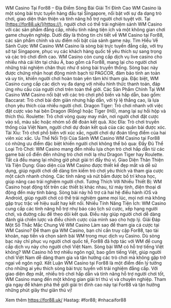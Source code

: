 WM Casino Tại For88 – Địa Điểm Sòng Bài Giải Trí Đỉnh Cao
WM Casino là một sòng bài trực tuyến hàng đầu tại Singapore, nổi bật với sự đa dạng trò chơi, giao diện thân thiện và tính năng hỗ trợ người chơi tuyệt vời. Tại [https://for88.uk/](https://), người chơi có thể trải nghiệm sảnh WM Casino với các sản phẩm đẳng cấp, nhiều tính năng tiện ích và một không gian chơi game chuyên nghiệp. Dưới đây là thông tin chi tiết về WM Casino tại For88, các sản phẩm chính và ưu điểm nổi bật của sảnh game này.
Tìm Hiểu Về Sảnh Cược WM Casino
WM Casino là sòng bài trực tuyến đẳng cấp, với trụ sở tại Singapore, phục vụ các khách hàng quốc tế yêu thích sự sang trọng và các trò chơi đỉnh cao. WM Casino còn cung cấp dịch vụ live casino cho nhiều nhà cái lớn tại châu Á, bao gồm cả For88, mang lại cho người chơi những trải nghiệm chân thực như ở sòng bài truyền thống.
Sòng bạc này được chứng nhận hoạt động minh bạch từ PAGCOR, đảm bảo tính an toàn và uy tín, khiến người chơi hoàn toàn yên tâm khi tham gia. Đặc biệt, WM Casino cung cấp các dịch vụ đa dạng với nhiều hình thức thanh toán, đáp ứng nhu cầu của người chơi trên toàn thế giới.
Các Sản Phẩm Chính Tại WM Casino
WM Casino nổi bật với các trò chơi phổ biến và hấp dẫn, bao gồm:
Baccarat: Trò chơi bài đơn giản nhưng hấp dẫn, với tỷ lệ thắng cao, là lựa chọn yêu thích của nhiều người chơi.
Dragon Tiger: Trò chơi nhanh với việc đặt cược vào hai bên Dragon (Rồng) hoặc Tiger (Hổ), mang lại sự hồi hộp và thích thú.
Roulette: Trò chơi vòng quay may mắn, nơi người chơi đặt cược vào số, màu sắc hoặc nhóm số để đoán kết quả.
Xóc Đĩa: Trò chơi truyền thống của Việt Nam, người chơi dự đoán kết quả của các quân bài được xóc.
Tài Xỉu: Trò chơi phổ biến với xúc xắc, người chơi dự đoán tổng điểm của hai viên xúc xắc.
Ưu Thế Nổi Trội Của Sảnh WM Casino
WM Casino tại For88 có những ưu điểm đặc biệt khiến người chơi không thể bỏ qua:
Đầy Đủ Thể Loại Trò Chơi: WM Casino mang đến nhiều lựa chọn trò chơi hấp dẫn từ các game bài cổ điển đến những trò chơi mới lạ như Dragon Tiger hay Roulette. Tất cả đều mang lại những giờ phút giải trí đầy thú vị.
Giao Diện Thân Thiện Và Tiện Dụng: Giao diện của WM Casino được thiết kế đẹp mắt và dễ sử dụng, giúp người chơi dễ dàng tìm kiếm trò chơi yêu thích và tham gia cược một cách nhanh chóng. Các tính năng và nút bấm được bố trí khoa học, giúp nâng cao trải nghiệm người chơi.
Tương Thích Với Nhiều Thiết Bị: WM Casino hoạt động tốt trên các thiết bị khác nhau, từ máy tính, điện thoại di động đến máy tính bảng. Sòng bài này hỗ trợ cả hai hệ điều hành iOS và Android, giúp người chơi có thể trải nghiệm game mọi lúc, mọi nơi mà không gặp trục trặc về hiệu suất hay kết nối.
Nhiều Tính Năng Tiện Ích: WM Casino cung cấp các tính năng hỗ trợ như báo cáo lịch sử cược, xếp hạng người chơi, và đường cầu để theo dõi kết quả. Điều này giúp người chơi dễ dàng đánh giá chiến lược và điều chỉnh cược của mình sao cho hợp lý.
Giải Đáp Một Số Thắc Mắc Chung Về WM Casino
Làm sao để tham gia cá cược tại WM Casino?
Để tham gia WM Casino, bạn chỉ cần truy cập For88, tạo tài khoản, nạp tiền và chọn sảnh bài WM trong mục dịch vụ Casino. Dù sòng bạc này chỉ phục vụ người chơi quốc tế, For88 đã hợp tác với WM để cung cấp dịch vụ này cho người chơi Việt Nam.
Sòng bài WM có hỗ trợ tiếng Việt không?
WM Casino hỗ trợ nhiều ngôn ngữ, bao gồm tiếng Việt, giúp người chơi Việt Nam dễ dàng tham gia và tận hưởng các trò chơi mà không gặp trở ngại về ngôn ngữ.
Kết Luận
WM Casino tại For88 là một điểm đến lý tưởng cho những ai yêu thích sòng bài trực tuyến với trải nghiệm đẳng cấp. Với giao diện đẹp mắt, nhiều trò chơi hấp dẫn và tính năng hỗ trợ người chơi tốt, WM Casino mang đến một không gian giải trí thú vị và chuyên nghiệp. Tham gia ngay để khám phá thế giới giải trí đỉnh cao này tại For88 và tận hưởng những phút giây thư giãn thú vị!


Xem thêm https://for88.uk/
Hastag: #for88; #nhacaifor88
